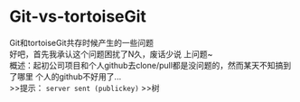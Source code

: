 # Git-vs-tortoiseGit
<p>
Git和tortoiseGit共存时候产生的一些问题</br>
好吧，首先我承认这个问题困扰了N久，废话少说 上问题~</br>
概述：起初公司项目和个人github去clone/pull都是没问题的，然而某天不知搞到了哪里 个人的github不好用了...</br>
>>提示： <code>server sent (publickey)</code>
>>树 
</p>
